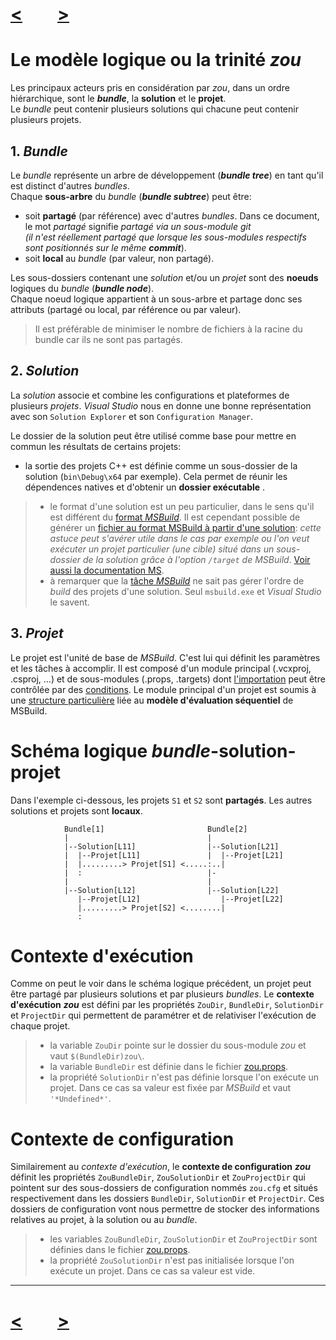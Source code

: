 # [<](introduction.md)&emsp;&emsp;[>](property-sheets.md)

# Le modèle logique ou la trinité *zou*

Les principaux acteurs pris en considération par *zou*, dans un ordre hiérarchique, sont le ***bundle***, la **solution** et le **projet**.  
Le *bundle* peut contenir plusieurs solutions qui chacune peut contenir plusieurs projets.

## 1. ***Bundle***
Le *bundle* représente un arbre de développement (***bundle tree***) en tant qu'il est distinct d'autres *bundles*.  
Chaque **sous-arbre** du *bundle* (***bundle subtree***) peut être:

- soit **partagé** (par référence) avec d'autres *bundles*. Dans ce document, le mot *partagé* signifie *partagé via un sous-module git*  
*(il n'est réellement partagé que lorsque les sous-modules respectifs sont positionnés sur le même **commit***).
- soit **local** au *bundle* (par valeur, non partagé).

Les sous-dossiers contenant une *solution* et/ou un *projet* sont des **noeuds** logiques du *bundle* (***bundle node***).  
Chaque noeud logique appartient à un sous-arbre et partage donc ses attributs (partagé ou local, par référence ou par valeur).

> Il est préférable de minimiser le nombre de fichiers à la racine du bundle car ils ne sont pas partagés.

## 2. *Solution*
La *solution* associe et combine les configurations et plateformes de plusieurs *projets*. *Visual Studio* nous en donne une bonne représentation avec son `Solution Explorer` et son `Configuration Manager`.

Le dossier de la solution peut être utilisé comme base pour mettre en commun les résultats de certains projets:

- la sortie des projets C++ est définie comme un sous-dossier de la solution (`bin\Debug\x64` par exemple). Cela permet de réunir les dépendences natives et d'obtenir un **dossier exécutable** .

> - le format d'une solution est un peu particulier, dans le sens qu'il est différent du [format *MSBuild*](https://msdn.microsoft.com/en-us/library/5dy88c2e.aspx). Il est cependant possible de générer un [fichier au format MSBuild à partir d'une solution](http://www.codeproject.com/Tips/177770/Creating-MSBuild-projects-from-sln-files): *cette astuce peut s'avérer utile dans le cas par exemple ou l'on veut exécuter un projet particulier (une cible) situé dans un sous-dossier de la solution grâce à l'option `/target` de MSBuild*.  [Voir aussi la documentation MS](https://learn.microsoft.com/en-us/visualstudio/msbuild/how-to-build-specific-targets-in-solutions-by-using-msbuild-exe?view=vs-2022#troubleshooting).
> - à remarquer que la [tâche *MSBuild*](https://msdn.microsoft.com/en-us/library/z7f65y0d.aspx) ne sait pas gérer l'ordre de *build* des projets d'une solution. Seul `msbuild.exe` et *Visual Studio* le savent.

## 3. *Projet*
Le projet est l'unité de base de *MSBuild*. C'est lui qui définit les paramètres et les tâches à accomplir. Il est composé d'un module principal (.vcxproj, .csproj, ...) et de sous-modules (.props, .targets) dont [l'importation](https://msdn.microsoft.com/en-us/library/92x05xfs.aspx) peut être contrôlée par des [conditions](https://msdn.microsoft.com/en-us/library/7szfhaft.aspx). Le module principal d'un projet est soumis à une [structure particulière](https://blogs.msdn.microsoft.com/visualstudio/2010/05/14/a-guide-to-vcxproj-and-props-file-structure/) liée au **modèle d'évaluation séquentiel** de MSBuild.

# Schéma logique *bundle*-solution-projet
Dans l'exemple ci-dessous, les projets `S1` et `S2` sont **partagés**. Les autres solutions et projets sont **locaux**.

				Bundle[1]                       Bundle[2]
				|                               |
				|--Solution[L11]                |--Solution[L21]
				|  |--Projet[L11]               |  |--Projet[L21]
				|  |.........> Projet[S1] <.....:..|
				|  :                            |-
				|                               |
				|--Solution[L12]                |--Solution[L22]
				   |--Projet[L12]                  |--Projet[L22]
				   |.........> Projet[S2] <........|
				   :

# Contexte d'exécution
Comme on peut le voir dans le schéma logique précédent, un projet peut être partagé par plusieurs solutions et par plusieurs *bundles*. Le **contexte d'exécution** ***zou*** est défini par les propriétés `ZouDir`, `BundleDir`, `SolutionDir` et `ProjectDir` qui permettent de paramétrer et de relativiser l'exécution de chaque projet.

> - la variable `ZouDir` pointe sur le dossier du sous-module *zou* et vaut `$(BundleDir)zou\`.
> - la variable `BundleDir` est définie dans le fichier [zou.props](../zou.props).
> - la propriété `SolutionDir` n'est pas définie lorsque l'on exécute un projet. Dans ce cas sa valeur est fixée par *MSBuild* et vaut `'*Undefined*'`.

# Contexte de configuration
Similairement au *contexte d'exécution*, le **contexte de configuration** ***zou*** définit les propriétés `ZouBundleDir`, `ZouSolutionDir` et `ZouProjectDir` qui pointent sur des sous-dossiers de configuration nommés `zou.cfg` et situés respectivement dans les dossiers `BundleDir`, `SolutionDir` et `ProjectDir`. Ces dossiers de configuration vont nous permettre de stocker des informations relatives au projet, à la solution ou au *bundle*.

> - les variables `ZouBundleDir`, `ZouSolutionDir` et `ZouProjectDir` sont définies dans le fichier [zou.props](../zou.props).
> - la propriété `ZouSolutionDir` n'est pas initialisée lorsque l'on exécute un projet. Dans ce cas sa valeur est vide.

---
# [<](introduction.md)&emsp;&emsp;[>](property-sheets.md)